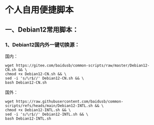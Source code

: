# 个人自用便捷脚本
## 一、Debian12常用脚本：
### 1、Debian12国内外一键切换源：
国内：
```
wget https://gitee.com/baidusb/common-scripts/raw/master/Debian12-CN.sh && \
chmod +x Debian12-CN.sh && \
sed -i 's/\r$//' Debian12-CN.sh && \
bash Debian12-CN.sh
```
国外：
```
wget https://raw.githubusercontent.com/baidusb/common-scripts/refs/heads/main/Debian12-INTL.sh && \
chmod +x Debian12-INTL.sh && \
sed -i 's/\r$//' Debian12-INTL.sh && \
bash Debian12-INTL.sh
```
